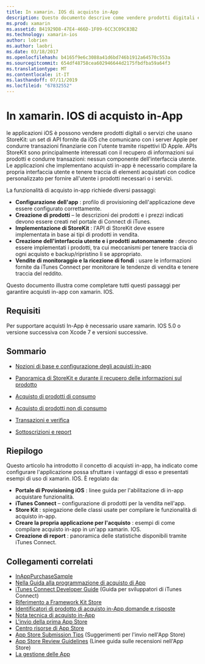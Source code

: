 ```yaml
---
title: In xamarin. IOS di acquisto in-App
description: Questo documento descrive come vendere prodotti digitali e i servizi usando le APIs StoreKit. Collega alle guide che illustrano configuration, prodotti di consumo, prodotti non di consumo, le transazioni, sottoscrizioni e altro ancora.
ms.prod: xamarin
ms.assetid: B41929D8-47E4-466D-1F09-6CC3C09C83B2
ms.technology: xamarin-ios
author: lobrien
ms.author: laobri
ms.date: 03/18/2017
ms.openlocfilehash: b4165f9e6c3088a41d6bd746b1912a64570c553a
ms.sourcegitcommit: 654df48758cea602946644d2175fbdfba59a64f3
ms.translationtype: MT
ms.contentlocale: it-IT
ms.lasthandoff: 07/11/2019
ms.locfileid: "67832552"
---
```

# <a name="in-app-purchasing-in-xamarinios"></a>In xamarin. IOS di acquisto in-App

le applicazioni iOS è possono vendere prodotti digitali o servizi che usano StoreKit: un set di API fornite da iOS che comunicano con i server Apple per condurre transazioni finanziarie con l'utente tramite rispettivi ID Apple. APIs StoreKit sono principalmente interessati con il recupero di informazioni sui prodotti e condurre transazioni: nessun componente dell'interfaccia utente. Le applicazioni che implementano acquisti in-app è necessario compilare la propria interfaccia utente e tenere traccia di elementi acquistati con codice personalizzato per fornire all'utente i prodotti necessari o i servizi.

La funzionalità di acquisto in-app richiede diversi passaggi:

-  **Configurazione dell'app** : profilo di provisioning dell'applicazione deve essere configurato correttamente.
-  **Creazione di prodotti** – le descrizioni dei prodotti e i prezzi indicati devono essere creati nel portale di Connect di iTunes.
-  **Implementazione di StoreKit** : l'API di StoreKit deve essere implementata in base ai tipi di prodotti in vendita.
-  **Creazione dell'interfaccia utente e i prodotti autonomamente** : devono essere implementati i prodotti, tra cui meccanismi per tenere traccia di ogni acquisto e backup/ripristino li se appropriato.
-  **Vendite di monitoraggio e la ricezione di fondi** : usare le informazioni fornite da iTunes Connect per monitorare le tendenze di vendita e tenere traccia del reddito.

Questo documento illustra come completare tutti questi passaggi per garantire acquisti in-app con xamarin. IOS.

## <a name="requirements"></a>Requisiti

Per supportare acquisti In-App è necessario usare xamarin. IOS 5.0 o versione successiva con Xcode 7 e versioni successive.

## <a name="contents"></a>Sommario

* [Nozioni di base e configurazione degli acquisti in-app](~/ios/platform/in-app-purchasing/in-app-purchase-basics-and-configuration.md)

* [Panoramica di StoreKit e durante il recupero delle informazioni sul prodotto](~/ios/platform/in-app-purchasing/store-kit-overview-and-retreiving-product-information.md)

* [Acquisto di prodotti di consumo](~/ios/platform/in-app-purchasing/purchasing-consumable-products.md)

* [Acquisto di prodotti non di consumo](~/ios/platform/in-app-purchasing/purchasing-non-consumable-products.md)

* [Transazioni e verifica](~/ios/platform/in-app-purchasing/transactions-and-verification.md)

* [Sottoscrizioni e report](~/ios/platform/in-app-purchasing/subscriptions-and-reporting.md)

## <a name="summary"></a>Riepilogo

Questo articolo ha introdotto il concetto di acquisti in-app, ha indicato come configurare l'applicazione possa sfruttare i vantaggi di esso e presentati esempi di uso di xamarin. IOS. È regolato da:

-  **Portale di Provisioning iOS** : linee guida per l'abilitazione di in-app acquistare funzionalità.
-  **iTunes Connect** – configurazione di prodotti per la vendita nell'app.
-  **Store Kit** : spiegazione delle classi usate per compilare le funzionalità di acquisto in-app.
-  **Creare la propria applicazione per l'acquisto** : esempi di come compilare acquisto in-app in un'app xamarin. IOS.
-  **Creazione di report** : panoramica delle statistiche disponibili tramite iTunes Connect.


## <a name="related-links"></a>Collegamenti correlati

- [InAppPurchaseSample](https://developer.xamarin.com/samples/StoreKit/)
- [Nella Guida alla programmazione di acquisto di App](https://developer.apple.com/library/ios/documentation/NetworkingInternet/Conceptual/StoreKitGuide/Introduction.html)
- [iTunes Connect Developer Guide](https://developer.apple.com/library/ios/documentation/LanguagesUtilities/Conceptual/iTunesConnect_Guide/iTunesConnect_Guide.pdf) (Guida per sviluppatori di iTunes Connect)
- [Riferimento a Framework Kit Store](https://developer.apple.com/library/ios/documentation/StoreKit/Reference/StoreKit_Collection/StoreKit_Collection.pdf)
- [Identificatori di prodotto di acquisto in-App domande e risposte](https://developer.apple.com/library/ios/#qa/qa1329/_index.html)
- [Nota tecnica di acquisto in-App](https://developer.apple.com/library/ios/#technotes/tn2259/_index.html)
- [L'invio della prima App Store](https://developer.apple.com/library/ios/documentation/IDEs/Conceptual/AppDistributionGuide/Introduction/Introduction.html)
- [Centro risorse di App Store](https://developer.apple.com/appstore/index.html)
- [App Store Submission Tips](https://developer.apple.com/appstore/resources/submission/tips.html) (Suggerimenti per l'invio nell'App Store)
- [App Store Review Guidelines](https://developer.apple.com/appstore/resources/approval/guidelines.html) (Linee guida sulle recensioni nell'App Store)
- [La gestione delle App](https://developer.apple.com/appstore/resources/managing/index.html)
